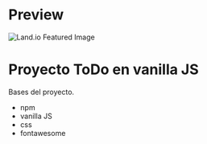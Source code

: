 # Preview 

![Land.io Featured Image](https://drive.google.com/file/d/1z7lVeWstsrr6lYK79khX9nRtTVGYm-YB/view?usp=sharing)


# Proyecto ToDo en vanilla JS

Bases del proyecto.

  - npm
  - vanilla JS
  - css
  - fontawesome